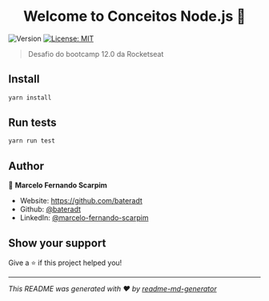 <h1 align="center">Welcome to Conceitos Node.js 👋</h1>
<p>
  <img alt="Version" src="https://img.shields.io/badge/version-1.0.0-blue.svg?cacheSeconds=2592000" />
  <a href="#" target="_blank">
    <img alt="License: MIT" src="https://img.shields.io/badge/License-MIT-yellow.svg" />
  </a>
</p>

> Desafio do bootcamp 12.0 da Rocketseat

## Install

```sh
yarn install
```

## Run tests

```sh
yarn run test
```

## Author

👤 **Marcelo Fernando Scarpim**

* Website: https://github.com/bateradt
* Github: [@bateradt](https://github.com/bateradt)
* LinkedIn: [@marcelo-fernando-scarpim](https://linkedin.com/in/marcelo-fernando-scarpim)

## Show your support

Give a ⭐️ if this project helped you!

***
_This README was generated with ❤️ by [readme-md-generator](https://github.com/kefranabg/readme-md-generator)_